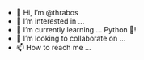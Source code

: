 - 👋 Hi, I’m @thrabos
- 👀 I’m interested in ...
- 🌱 I’m currently learning ... Python 🐍!
- 💞️ I’m looking to collaborate on ...
- 📫 How to reach me ...

<!---
thrabos/thrabos is a ✨ special ✨ repository because its `README.md` (this file) appears on your GitHub profile.
You can click the Preview link to take a look at your changes.
--->
